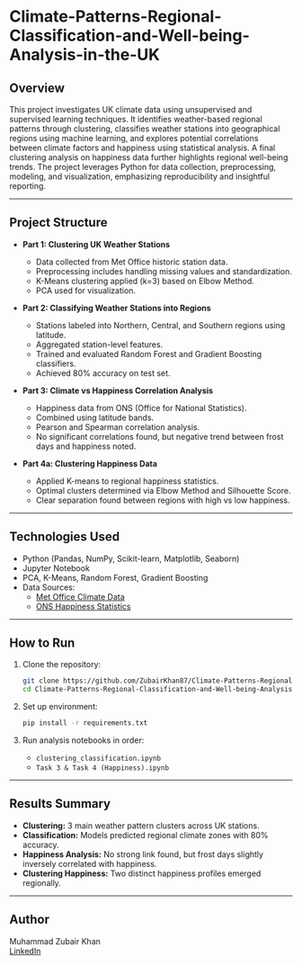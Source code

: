 # Climate-Patterns-Regional-Classification-and-Well-being-Analysis-in-the-UK

## Overview
This project investigates UK climate data using unsupervised and supervised learning techniques. It identifies weather-based regional patterns through clustering, classifies weather stations into geographical regions using machine learning, and explores potential correlations between climate factors and happiness using statistical analysis. A final clustering analysis on happiness data further highlights regional well-being trends. The project leverages Python for data collection, preprocessing, modeling, and visualization, emphasizing reproducibility and insightful reporting.

---

## Project Structure

- **Part 1: Clustering UK Weather Stations**
  - Data collected from Met Office historic station data.
  - Preprocessing includes handling missing values and standardization.
  - K-Means clustering applied (k=3) based on Elbow Method.
  - PCA used for visualization.

- **Part 2: Classifying Weather Stations into Regions**
  - Stations labeled into Northern, Central, and Southern regions using latitude.
  - Aggregated station-level features.
  - Trained and evaluated Random Forest and Gradient Boosting classifiers.
  - Achieved 80% accuracy on test set.

- **Part 3: Climate vs Happiness Correlation Analysis**
  - Happiness data from ONS (Office for National Statistics).
  - Combined using latitude bands.
  - Pearson and Spearman correlation analysis.
  - No significant correlations found, but negative trend between frost days and happiness noted.

- **Part 4a: Clustering Happiness Data**
  - Applied K-means to regional happiness statistics.
  - Optimal clusters determined via Elbow Method and Silhouette Score.
  - Clear separation found between regions with high vs low happiness.

---

## Technologies Used

- Python (Pandas, NumPy, Scikit-learn, Matplotlib, Seaborn)
- Jupyter Notebook
- PCA, K-Means, Random Forest, Gradient Boosting
- Data Sources:
  - [Met Office Climate Data](https://www.metoffice.gov.uk/research/climate/maps-and-data/historic-station-data)
  - [ONS Happiness Statistics](https://www.ons.gov.uk/peoplepopulationandcommunity/wellbeing/datasets)

---

## How to Run

1. Clone the repository:
    ```bash
    git clone https://github.com/ZubairKhan87/Climate-Patterns-Regional-Classification-and-Well-being-Analysis-in-the-UK.git
    cd Climate-Patterns-Regional-Classification-and-Well-being-Analysis-in-the-UK
    ```

2. Set up environment:
    ```bash
    pip install -r requirements.txt
    ```

3. Run analysis notebooks in order:
    - `clustering_classification.ipynb`
    - `Task 3 & Task 4 (Happiness).ipynb`


---

## Results Summary

- **Clustering:** 3 main weather pattern clusters across UK stations.
- **Classification:** Models predicted regional climate zones with 80% accuracy.
- **Happiness Analysis:** No strong link found, but frost days slightly inversely correlated with happiness.
- **Clustering Happiness:** Two distinct happiness profiles emerged regionally.

---

## Author
Muhammad Zubair Khan  
[LinkedIn]([https://linkedin.com/in/your-profile](https://www.linkedin.com/in/zubair-khan-37412328a))

